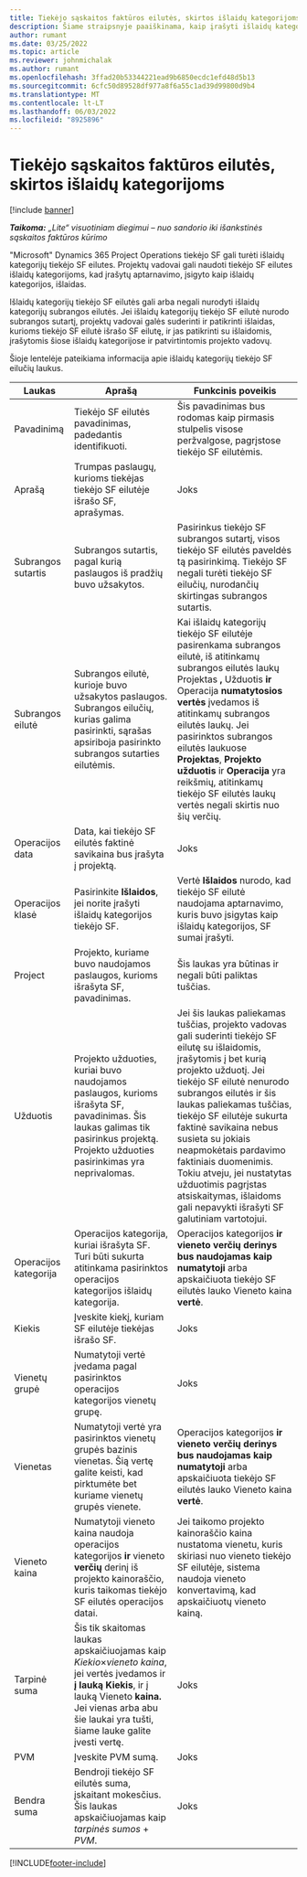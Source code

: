 ```yaml
---
title: Tiekėjo sąskaitos faktūros eilutės, skirtos išlaidų kategorijoms
description: Šiame straipsnyje paaiškinama, kaip įrašyti išlaidų kategorijų tiekėjo SF eilutes.
author: rumant
ms.date: 03/25/2022
ms.topic: article
ms.reviewer: johnmichalak
ms.author: rumant
ms.openlocfilehash: 3ffad20b53344221ead9b6850ecdc1efd48d5b13
ms.sourcegitcommit: 6cfc50d89528df977a8f6a55c1ad39d99800d9b4
ms.translationtype: MT
ms.contentlocale: lt-LT
ms.lasthandoff: 06/03/2022
ms.locfileid: "8925896"
---
```

# <a name="vendor-invoice-lines-for-expense-categories"></a>Tiekėjo sąskaitos faktūros eilutės, skirtos išlaidų kategorijoms

[!include [banner](../../includes/dataverse-preview.md)]

_**Taikoma:** „Lite“ visuotiniam diegimui – nuo sandorio iki išankstinės sąskaitos faktūros kūrimo_

"Microsoft" Dynamics 365 Project Operations tiekėjo SF gali turėti išlaidų kategorijų tiekėjo SF eilutes. Projektų vadovai gali naudoti tiekėjo SF eilutes išlaidų kategorijoms, kad įrašytų aptarnavimo, įsigyto kaip išlaidų kategorijos, išlaidas.

Išlaidų kategorijų tiekėjo SF eilutės gali arba negali nurodyti išlaidų kategorijų subrangos eilutės. Jei išlaidų kategorijų tiekėjo SF eilutė nurodo subrangos sutartį, projektų vadovai galės suderinti ir patikrinti išlaidas, kurioms tiekėjo SF eilutė išrašo SF eilutę, ir jas patikrinti su išlaidomis, įrašytomis šiose išlaidų kategorijose ir patvirtintomis projekto vadovų.

Šioje lentelėje pateikiama informacija apie išlaidų kategorijų tiekėjo SF eilučių laukus.

| Laukas | Aprašą | Funkcinis poveikis |
| --- | --- | --- |
| Pavadinimą | Tiekėjo SF eilutės pavadinimas, padedantis identifikuoti. | Šis pavadinimas bus rodomas kaip pirmasis stulpelis visose peržvalgose, pagrįstose tiekėjo SF eilutėmis. |
| Aprašą | Trumpas paslaugų, kurioms tiekėjas tiekėjo SF eilutėje išrašo SF, aprašymas. | Joks |
| Subrangos sutartis | Subrangos sutartis, pagal kurią paslaugos iš pradžių buvo užsakytos. | Pasirinkus tiekėjo SF subrangos sutartį, visos tiekėjo SF eilutės paveldės tą pasirinkimą. Tiekėjo SF negali turėti tiekėjo SF eilučių, nurodančių skirtingas subrangos sutartis. |
| Subrangos eilutė | Subrangos eilutė, kurioje buvo užsakytos paslaugos. Subrangos eilučių, kurias galima pasirinkti, sąrašas apsiriboja pasirinkto subrangos sutarties eilutėmis. | Kai išlaidų kategorijų tiekėjo SF eilutėje pasirenkama subrangos eilutė, iš atitinkamų subrangos eilutės laukų Projektas **,** Užduotis **ir** Operacija **numatytosios vertės** įvedamos iš atitinkamų subrangos eilutės laukų. Jei pasirinktos subrangos eilutės laukuose **Projektas**, **Projekto užduotis** ir **Operacija** yra reikšmių, atitinkamų tiekėjo SF eilutės laukų vertės negali skirtis nuo šių verčių. |
| Operacijos data | Data, kai tiekėjo SF eilutės faktinė savikaina bus įrašyta į projektą. |Joks |
| Operacijos klasė | Pasirinkite **Išlaidos**, jei norite įrašyti išlaidų kategorijos tiekėjo SF. | Vertė **Išlaidos** nurodo, kad tiekėjo SF eilutė naudojama aptarnavimo, kuris buvo įsigytas kaip išlaidų kategorijos, SF sumai įrašyti. |
| Project | Projekto, kuriame buvo naudojamos paslaugos, kurioms išrašyta SF, pavadinimas. | Šis laukas yra būtinas ir negali būti paliktas tuščias. |
| Užduotis | Projekto užduoties, kuriai buvo naudojamos paslaugos, kurioms išrašyta SF, pavadinimas. Šis laukas galimas tik pasirinkus projektą. Projekto užduoties pasirinkimas yra neprivalomas. | Jei šis laukas paliekamas tuščias, projekto vadovas gali suderinti tiekėjo SF eilutę su išlaidomis, įrašytomis į bet kurią projekto užduotį. Jei tiekėjo SF eilutė nenurodo subrangos eilutės ir šis laukas paliekamas tuščias, tiekėjo SF eilutėje sukurta faktinė savikaina nebus susieta su jokiais neapmokėtais pardavimo faktiniais duomenimis. Tokiu atveju, jei nustatytas užduotimis pagrįstas atsiskaitymas, išlaidoms gali nepavykti išrašyti SF galutiniam vartotojui. |
| Operacijos kategorija | Operacijos kategorija, kuriai išrašyta SF. Turi būti sukurta atitinkama pasirinktos operacijos kategorijos išlaidų kategorija. | Operacijos kategorijos **ir vieneto** **verčių derinys bus naudojamas kaip numatytoji** arba apskaičiuota tiekėjo SF eilutės lauko Vieneto kaina **vertė**. |
| Kiekis | Įveskite kiekį, kuriam SF eilutėje tiekėjas išrašo SF. |Joks|
| Vienetų grupė | Numatytoji vertė įvedama pagal pasirinktos operacijos kategorijos vienetų grupę. | Joks |
| Vienetas | Numatytoji vertė yra pasirinktos vienetų grupės bazinis vienetas. Šią vertę galite keisti, kad pirktumėte bet kuriame vienetų grupės vienete. | Operacijos kategorijos **ir vieneto** **verčių derinys bus naudojamas kaip numatytoji** arba apskaičiuota tiekėjo SF eilutės lauko Vieneto kaina **vertė**. |
| Vieneto kaina | Numatytoji vieneto kaina naudoja operacijos kategorijos **ir** vieneto **verčių** derinį iš projekto kainoraščio, kuris taikomas tiekėjo SF eilutės operacijos datai. | Jei taikomo projekto kainoraščio kaina nustatoma vienetu, kuris skiriasi nuo vieneto tiekėjo SF eilutėje, sistema naudoja vieneto konvertavimą, kad apskaičiuotų vieneto kainą. |
| Tarpinė suma | Šis tik skaitomas laukas apskaičiuojamas kaip *Kiekio*&times;*vieneto kaina*, jei vertės įvedamos ir **į lauką Kiekis**, ir į lauką Vieneto **kaina.** Jei vienas arba abu šie laukai yra tušti, šiame lauke galite įvesti vertę.| Joks |
| PVM | Įveskite PVM sumą. | Joks |
| Bendra suma | Bendroji tiekėjo SF eilutės suma, įskaitant mokesčius. Šis laukas apskaičiuojamas kaip *tarpinės sumos* + *PVM*. | Joks |

[!INCLUDE[footer-include](../../includes/footer-banner.md)]
